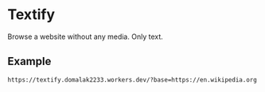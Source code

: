# Textify

Browse a website without any media. Only text.

## Example

```
https://textify.domalak2233.workers.dev/?base=https://en.wikipedia.org
```
